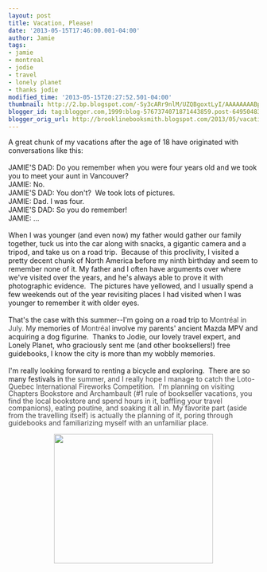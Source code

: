 ```yaml
---
layout: post
title: Vacation, Please!
date: '2013-05-15T17:46:00.001-04:00'
author: Jamie
tags:
- jamie
- montreal
- jodie
- travel
- lonely planet
- thanks jodie
modified_time: '2013-05-15T20:27:52.501-04:00'
thumbnail: http://2.bp.blogspot.com/-Sy3cARr9nlM/UZQBgoxtLyI/AAAAAAAABpQ/P4LnbjLKuRU/s72-c/462F5F69-E115-4EE1-A950-CCE069EFD49E.JPG
blogger_id: tag:blogger.com,1999:blog-5767374071871443859.post-6495048375257046778
blogger_orig_url: http://brooklinebooksmith.blogspot.com/2013/05/vacation-please.html
---
```


<div>A great chunk of my vacations after the age of 18 have originated with conversations like this:&nbsp;</div><div><br /></div><div>JAMIE'S DAD: Do you remember when you were four years old and we took you to meet your aunt in Vancouver?&nbsp;</div><div>JAMIE: No.&nbsp;</div><div>JAMIE'S DAD: You don't? &nbsp;We took lots of pictures.</div><div>JAMIE: Dad. I was four.&nbsp;</div><div>JAMIE'S DAD: So you do remember!</div><div>JAMIE: ...</div><div><br /></div><div>When I was younger (and even now) my father would gather our family together, tuck us into the car along with snacks, a gigantic camera and a tripod, and take us on a road trip. &nbsp;Because of this proclivity, I visited a pretty decent chunk of North America before my ninth birthday and seem to remember none of it. My father and I often have arguments over where we've visited over the years, and he's always able to prove it with photographic evidence. &nbsp;The pictures have yellowed, and I usually spend a few weekends out of the year revisiting places I had visited when I was younger to remember it with older eyes. &nbsp;</div><div><br /></div><div>That's the case with this summer--I'm going on a road trip to&nbsp;<em style="background-color: white; color: #444444; font-style: normal; line-height: 14.545454025268555px;">Montréal in July. M</em>y memories of&nbsp;<em style="background-color: white; color: #444444; font-style: normal; line-height: 14.545454025268555px;">Montréal</em>&nbsp;involve my parents' ancient Mazda MPV and acquiring a dog figurine. &nbsp;Thanks to Jodie, our lovely travel expert, and Lonely Planet, who graciously sent me (and other booksellers!) free guidebooks, I know the city is more than my wobbly memories.&nbsp;</div><div><br /></div><div>I'm really looking forward to renting a bicycle and exploring. &nbsp;There are so many festivals in <span style="color: #444444;"><span style="line-height: 14.53125px;">the summer, and I really hope I manage to catch the Loto-Quebec International Fireworks Competition. &nbsp;I'm planning on visiting Chapters Bookstore and Archambault (#1 rule of bookseller vacations, you find the local bookstore and spend hours in it, baffling your travel companions), eating poutine, and soaking it all in. My favorite part (aside from the travelling itself) is actually the planning of it, poring through guidebooks and familiarizing myself with an unfamiliar place.&nbsp;</span></span></div><div><span style="color: #444444;"><span style="line-height: 14.53125px;"><br /></span></span></div><div class="separator" style="clear: both; text-align: center;"><a href="http://2.bp.blogspot.com/-Sy3cARr9nlM/UZQBgoxtLyI/AAAAAAAABpQ/P4LnbjLKuRU/s1600/462F5F69-E115-4EE1-A950-CCE069EFD49E.JPG" imageanchor="1" style="margin-left: 1em; margin-right: 1em;"><img border="0" height="260" src="http://2.bp.blogspot.com/-Sy3cARr9nlM/UZQBgoxtLyI/AAAAAAAABpQ/P4LnbjLKuRU/s320/462F5F69-E115-4EE1-A950-CCE069EFD49E.JPG" width="320" /></a></div><div class="separator" style="clear: both; text-align: center;"><br /></div><div><span style="color: #444444;"><span style="line-height: 14.53125px;"><br /></span></span></div>